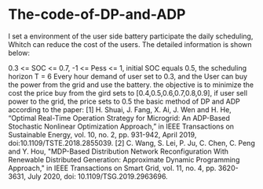 # The-code-of-DP-and-ADP
I set a environment of the user side battery participate the daily scheduling, Whitch can reduce the cost of the users. The detailed information is shown below:  

0.3 <= SOC <= 0.7,   -1 <= Pess <= 1,  initial SOC equals 0.5,  the scheduling horizon T = 6
Every hour demand of user set to 0.3, and the User can buy the power from the grid and use the battery.
the objective is to minimize the cost
the price buy from the gird sets to [0.4,0.5,0.6,0.7,0.8,0.9], if user sell power to the grid, the price sets to 0.5
the basic method of DP and ADP according to the paper:
[1] H. Shuai, J. Fang, X. Ai, J. Wen and H. He, “Optimal Real-Time Operation Strategy for Microgrid: An ADP-Based Stochastic Nonlinear Optimization Approach,” in IEEE Transactions on Sustainable Energy, vol. 10, no. 2, pp. 931-942, April 2019, doi:10.1109/TSTE.2018.2855039.
[2] C. Wang, S. Lei, P. Ju, C. Chen, C. Peng and Y. Hou, "MDP-Based Distribution Network Reconfiguration With Renewable Distributed Generation: Approximate Dynamic Programming Approach," in IEEE Transactions on Smart Grid, vol. 11, no. 4, pp. 3620-3631, July 2020, doi: 10.1109/TSG.2019.2963696.


